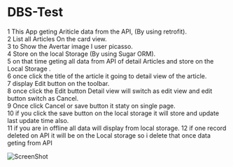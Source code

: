# DBS-Test
1   This App geting Ariticle data from the API, (By using retrofit).<br>
2	  List all Articles On the card view.<br>
3	  to Show the Avertar image I user picasso.<br>
4	  Store on the local Storage (By using Sugar ORM).<br>
5   on that time geting all data from API of detail Articles and store on the Local Storage .<br>
6	  once click the title of the article it going to detail view of the article.<br>
7	  display Edit button on the toolbar.<br>
8	  once click the Edit button Detail view will switch as edit view and edit button switch as Cancel.<br>
9	  Once click Cancel or save button it staty on single page.<br>
10	if you click the save button on the local storage it will store and update last update time also.<br>
11	if you are in offline  all data will display from local storage.
12  if one record deleted on API it will be on the Local storage so i delete that once data geting from API

![ScreenShot](https://github.com/i-saumitra/Voice-controlled-MP3-Player/blob/master/screenshot.jpg)
